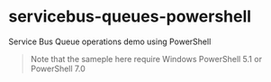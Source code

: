 # servicebus-queues-powershell

Service Bus Queue operations demo using PowerShell

> Note that the sameple here require Windows PowerShell 5.1 or PowerShell 7.0  
